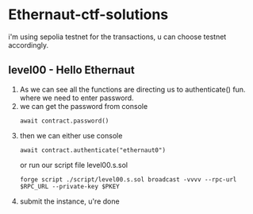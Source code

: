 # Ethernaut-ctf-solutions
i'm using sepolia testnet for the transactions, u can choose testnet accordingly.
## level00 - Hello Ethernaut
  1. As we can see all the functions are directing us to authenticate() fun. where we need to
     enter password.
  2. we can get the password from console
     ```
     await contract.password()
     ```
  3. then we can either use console
     ```
     await contract.authenticate("ethernaut0")
     ```
     or run our script file level00.s.sol
     ```
     forge script ./script/level00.s.sol broadcast -vvvv --rpc-url $RPC_URL --private-key $PKEY
     ```
  4. submit the instance, u're done
